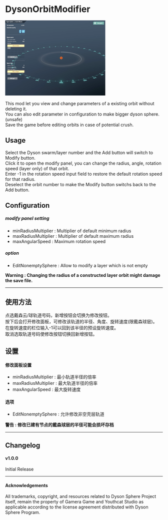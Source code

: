 # DysonOrbitModifier

![DysonOrbitModifier Demo](https://github.com/starfi5h/DSP_Mod/blob/master/DysonOrbitModifier/DysonOrbitModifier.gif?raw=true)

This mod let you view and change parameters of a existing orbit without deleting it.  
You can also edit parameter in configuration to make bigger dyson sphere. (unsafe)  
Save the game before editing orbits in case of potential crush.  


## Usage


Select the Dyson swarm/layer number and the Add button will switch to Modify button.  
Click it to open the modify panel, you can change the radius, angle, rotation speed (layer only) of that orbit.  
Enter -1 in the rotation speed input field to restore the default rotation speed for that radius.  
Deselect the orbit number to make the Modify button switchs back to the Add button.  

## Configuration


##### modify panel setting
- minRadiusMultiplier : Multiplier of default minimum radius
- maxRadiusMultiplier : Multiplier of default maximum radius
- maxAngularSpeed : Maximum rotation speed

##### option
- EditNonemptySphere : Allow to modify a layer which is not empty

**Warning : Changing the radius of a constructed layer orbit might damage the save file.**

----

## 使用方法

点选戴森云/球轨道号码，新增按钮会切换为修改按钮。  
按下后会打开修改面板，可修改该轨道的半径、角度、旋转速度(限戴森球层)。  
在旋转速度的栏位输入-1可以回到该半径的预设旋转速度。  
取消选取轨道号码使修改按钮切换回新增按钮。  

## 设置


#### 修改面板设置
- minRadiusMultiplier : 最小轨道半径的倍率
- maxRadiusMultiplier : 最大轨道半径的倍率
- maxAngularSpeed : 最大旋转速度

#### 选项
- EditNonemptySphere : 允许修改非空壳层轨道

**警告 : 修改已建有节点的戴森球层的半径可能会损坏存档**

----

## Changelog

#### v1.0.0  
Initial Release  

----

#### Acknowledgements
All trademarks, copyright, and resources related to Dyson Sphere Project itself, remain the property of Gamera Game and Youthcat Studio as applicable according to the license agreement distributed with Dyson Sphere Program.